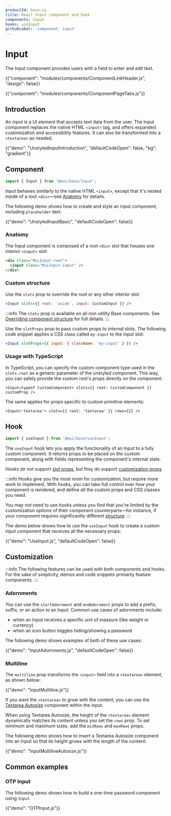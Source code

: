 ```yaml
---
productId: base-ui
title: React Input component and hook
components: Input
hooks: useInput
githubLabel: 'component: input'
---
```


# Input

<p class="description">The Input component provides users with a field to enter and edit text.</p>

{{"component": "modules/components/ComponentLinkHeader.js", "design": false}}

{{"component": "modules/components/ComponentPageTabs.js"}}

## Introduction

An input is a UI element that accepts text data from the user.
The Input component replaces the native HTML `<input>` tag, and offers expanded customization and accessibility features.
It can also be transformed into a `<textarea>` as needed.

{{"demo": "UnstyledInputIntroduction", "defaultCodeOpen": false, "bg": "gradient"}}

## Component

```jsx
import { Input } from '@mui/base/Input';
```

Input behaves similarly to the native HTML `<input>`, except that it's nested inside of a root `<div>`—see [Anatomy](#anatomy) for details.

The following demo shows how to create and style an input component, including `placeholder` text:

{{"demo": "UnstyledInputBasic", "defaultCodeOpen": false}}

### Anatomy

The Input component is composed of a root `<div>` slot that houses one interior `<input>` slot:

```html
<div class="MuiInput-root">
  <input class="MuiInput-input" />
</div>
```

### Custom structure

Use the `slots` prop to override the root or any other interior slot:

```jsx
<Input slots={{ root: 'aside', input: CustomInput }} />
```

:::info
The `slots` prop is available on all non-utility Base components.
See [Overriding component structure](/base-ui/guides/overriding-component-structure/) for full details.
:::

Use the `slotProps` prop to pass custom props to internal slots.
The following code snippet applies a CSS class called `my-input` to the input slot:

```jsx
<Input slotProps={{ input: { className: 'my-input' } }} />
```

### Usage with TypeScript

In TypeScript, you can specify the custom component type used in the `slots.root` as a generic parameter of the unstyled component.
This way, you can safely provide the custom root's props directly on the component:

```tsx
<Input<typeof CustomComponent> slots={{ root: CustomComponent }} customProp />
```

The same applies for props specific to custom primitive elements:

```tsx
<Input<'textarea'> slots={{ root: 'textarea' }} rows={2} />
```

## Hook

```js
import { useInput } from '@mui/base/useInput';
```

The `useInput` hook lets you apply the functionality of an Input to a fully custom component.
It returns props to be placed on the custom component, along with fields representing the component's internal state.

Hooks _do not_ support [slot props](#custom-structure), but they do support [customization props](#customization).

:::info
Hooks give you the most room for customization, but require more work to implement.
With hooks, you can take full control over how your component is rendered, and define all the custom props and CSS classes you need.

You may not need to use hooks unless you find that you're limited by the customization options of their component counterparts—for instance, if your component requires significantly different [structure](#anatomy).
:::

The demo below shows how to use the `useInput` hook to create a custom input component that receives all the necessary props:

{{"demo": "UseInput.js", "defaultCodeOpen": false}}

## Customization

:::info
The following features can be used with both components and hooks.
For the sake of simplicity, demos and code snippets primarily feature components.
:::

### Adornments

You can use the `startAdornment` and `endAdornment` props to add a prefix, suffix, or an action to an Input.
Common use cases of adornments include:

- when an Input receives a specific unit of measure (like weight or currency)
- when an icon button toggles hiding/showing a password

The following demo shows examples of both of these use cases:

{{"demo": "InputAdornments.js", "defaultCodeOpen": false}}

### Multiline

The `multiline` prop transforms the `<input>` field into a `<textarea>` element, as shown below:

{{"demo": "InputMultiline.js"}}

If you want the `<textarea>` to grow with the content, you can use the [Textarea Autosize](/base-ui/react-textarea-autosize/) component within the input.

When using Textarea Autosize, the height of the `<textarea>` element dynamically matches its content unless you set the `rows` prop.
To set minimum and maximum sizes, add the `minRows` and `maxRows` props.

The following demo shows how to insert a Textarea Autosize component into an Input so that its height grows with the length of the content:

{{"demo": "InputMultilineAutosize.js"}}

## Common examples

### OTP Input

The following demo shows how to build a one-time password component using `Input`.

{{"demo": "OTPInput.js"}}
